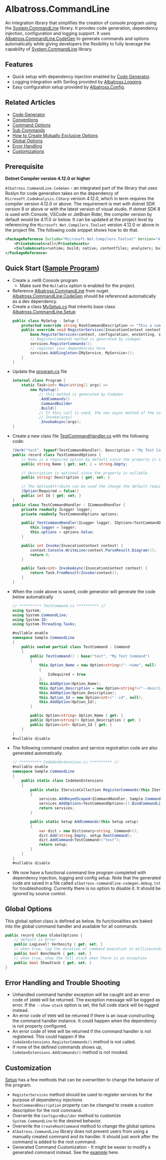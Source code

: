 # Albatross.CommandLine
An integration library that simplifies the creation of console program using the [System.CommandLine](https://learn.microsoft.com/en-us/dotnet/standard/commandline/) library.  It provdes code generation, dependency injection, configuration and logging support.  It uses [Albatross.CommandLine.CodeGen](../Albatross.CommandLine.CodeGen/) to generate commands and options automatically while giving developers the flexibility to fully leverage the capability of [System.CommandLine](https://learn.microsoft.com/en-us/dotnet/standard/commandline/) library.

## Features
* Quick setup with dependency injection enabled by [Code Generator](../Albatross.CommandLine.CodeGen/).
* Logging integration with Serilog provided by [Albatross.Logging](https://www.nuget.org/packages/Albatross.Logging).
* Easy configuration setup provided by [Albatross.Config](https://www.nuget.org/packages/Albatross.Config).

## Related Articles
* [Code Generator](../Albatross.CommandLine.CodeGen/README.md)
* [Conventions](../docs/conventions.md)
* [Command Options](../docs/command-options.md)
* [Sub Commands](../docs/sub-commands.md)
* [How to Create Mutually Exclusive Options](../docs/mutually-exclusive-options.md)
* [Global Options](#global-options)
* [Error Handling](#error-handling)
* [Customizations](#customization)

## Prerequisite
**Dotnet Compiler version 4.12.0 or higher**

`Albatross.CommandLine.CodeGen` - an integrated part of the library that uses Roslyn for code generation takes on 
the dependency of `Microsoft.CodeAnalysis.CSharp` version 4.12.0, which in term requires the compiler version 4.12.0 or above.  The requirement is met with dotnet SDK version 9 or above or with the latest version of visual studio.  If dotnet SDK 8 is used with Console, VSCode or JetBrain Rider, the compiler version by default would be 4.11.0 or below.  It can be updated at the project level by referencing the `Microsoft.Net.Compilers.Toolset` version 4.12.0 or above in the project file.  The following code snippet shows how to do that.
```xml
<PackageReference Include="Microsoft.Net.Compilers.Toolset" Version="4.12.0">
	<PrivateAssets>all</PrivateAssets>
	<IncludeAssets>runtime; build; native; contentfiles; analyzers; buildtransitive</IncludeAssets>
</PackageReference>
```

## Quick Start ([Sample Program](../Sample.CommandLine/))
* Create a .net8 Console program
	* Make sure the `Nullable` option is enabled for the project.
* Reference [Albatross.CommandLine](https://www.nuget.org/packages/Albatross.CommandLine) from nuget.  [Albatross.CommandLine.CodeGen](https://www.nuget.org/packages/Albatross.CommandLine.CodeGen/) should be referenced automatically as a dev dependency.
* Create a class [MySetup.cs](../Sample.CommandLine/MySetup.cs) that inherits base class [Albatross.CommandLine.Setup](./Setup.cs)
	```csharp
	public class MySetup : Setup {
		protected override string RootCommandDescription => "This a sample command";
		public override void RegisterServices(InvocationContext context, IConfiguration configuration, EnvironmentSetting envSetting, IServiceCollection services) {
			base.RegisterServices(context, configuration, envSetting, services);
			// RegisterCommands method is generated by codegen
			services.RegisterCommands();
			// register your dependencies here
			services.AddSingleton<IMyService, MyService>();
		}
	}
	```
* Update the [program.cs](../Sample.CommandLine/Program.cs) file
	```csharp
	internal class Program {
		static Task<int> Main(string[] args) =>
			new MySetup()
				// this method is generated by CodeGen
				.AddCommands()
				.CommandBuilder
				.Build()
				// If this call is used, the non async method of the command handler will be invoked
				//.Invoke(args)
				.InvokeAsync(args);
	}
	```	
* Create a new class file [TestCommandHandler.cs](../Sample.CommandLine/TestCommandHandler.cs) with the following code:
	```csharp
	[Verb("test", typeof(TestCommandHandler), Description = "My Test Command")]
	public record class TestCommandOptions {
		// Name is a required option by default since the property is not nullable
		public string Name { get; set; } = string.Empty;

		// Description is optional since the property is nullable
		public string? Description { get; set; }

		// The OptionAttribute can be used the change the default requirement behavior.  In this case, changing the Id option to be optional
		[Option(Required = false)]
		public int Id { get; set; }
	}
	public class TestCommandHandler : ICommandHandler {
		private readonly ILogger logger;
		private readonly TestCommandOptions options;

		public TestCommandHandler(ILogger logger, IOptions<TestCommandOptions> options) {
			this.logger = logger;
			this.options = options.Value;
		}

		public int Invoke(InvocationContext context) {
			context.Console.WriteLine(context.ParseResult.Diagram());
			return 0;
		}

		public Task<int> InvokeAsync(InvocationContext context) {
			return Task.FromResult(Invoke(context));
		}
	}
	```
* When the code above is saved, code generator will generate the code below automatically
	```csharp
	// ********** TestCommand.cs ********** //
	using System;
	using System.CommandLine;
	using System.IO;
	using System.Threading.Tasks;

	#nullable enable
	namespace Sample.CommandLine
	{
		public sealed partial class TestCommand : Command
		{
			public TestCommand() : base("test", "My Test Command")
			{
				this.Option_Name = new Option<string>("--name", null)
				{
					IsRequired = true
				};
				this.AddOption(Option_Name);
				this.Option_Description = new Option<string?>("--description", null);
				this.AddOption(Option_Description);
				this.Option_Id = new Option<int>("--id", null);
				this.AddOption(Option_Id);
			}

			public Option<string> Option_Name { get; }
			public Option<string?> Option_Description { get; }
			public Option<int> Option_Id { get; }
		}
	}
	#nullable disable
	```
* The following command creation and service registration code are also generated automatically.
	```csharp
	// ********** CodeGenExtensions.cs ********** //
	#nullable enable
	namespace Sample.CommandLine
	{
		public static class CodeGenExtensions
		{
			public static IServiceCollection RegisterCommands(this IServiceCollection services)
			{
				services.AddKeyedScoped<ICommandHandler, Sample.CommandLine.TestCommandHandler>("test");
				services.AddOptions<TestCommandOptions>().BindCommandLine();
				return services;
			}

			public static Setup AddCommands(this Setup setup)
			{
				var dict = new Dictionary<string, Command>();
				dict.Add(string.Empty, setup.RootCommand);
				dict.AddCommand<TestCommand>("test");
				return setup;
			}
		}
	}
	#nullable disable
	```
* We now have a functional command line program completed with dependency injection, logging and config setup.  Note that the generated code are saved in a file called `albatross-commandline-codegen.debug.txt` for troubleshooting.  Currently there is no option to disable it.  It should be ignored by source control.


## Global Options
This global option class is defined as below.  Its functionalities are baked into the global command handler and available for all commands.
```csharp
public record class GlobalOptions {
	// default is Error
	public LogLevel? Verbosity { get; set; }
	// when true, log the duration of command execution in milliseconds
	public bool Benchmark { get; set; }
	// when true, show the full stack when there is an exception
	public bool ShowStack { get; set; }
}
```

## Error Handling and Trouble Shooting
* Unhandled command handler exception will be caught and an error code of `10000` will be returned.  The exception message will be logged as error.  If the `--show-stack` option is set, the full code stack will be logged instead.
* An error code of `9999` will be returned if there is an issue constructing the command handler instance.  It could happen when the dependency is not property configured.  
* An error code of `9998` will be returned if the command handler is not registered.  This could happen if the `CodeGenExtensions.RegisterCommands()` method is not called.
* If none of the defined commands shows up, `CodeGenExtensions.AddCommands()` method is not invoked.

## Customization
[Setup](./Setup.cs) has a few methods that can be overwritten to change the behavior of the program.
* `RegisterServices` method should be used to register services for the purpose of dependency injections
* `RootCommandDescription` property can be changed to create a custom description for the root command.
* Overwrite the `ConfigureBuilder` method to customize `System.CommandLine` to the desired behavior.
* Overwrite the `CreateRootCommand` method to change the global options
* `Albatross.CommandLine` library does not prevent users from using a manually created command and its handler.  It should just work after the command is added to the root command.
* Generated Command Customization - It might be easier to modify a generated command instead.  See the [example](../Sample.CommandLine/Example_CustomizeGeneratedCommand.cs) here.
